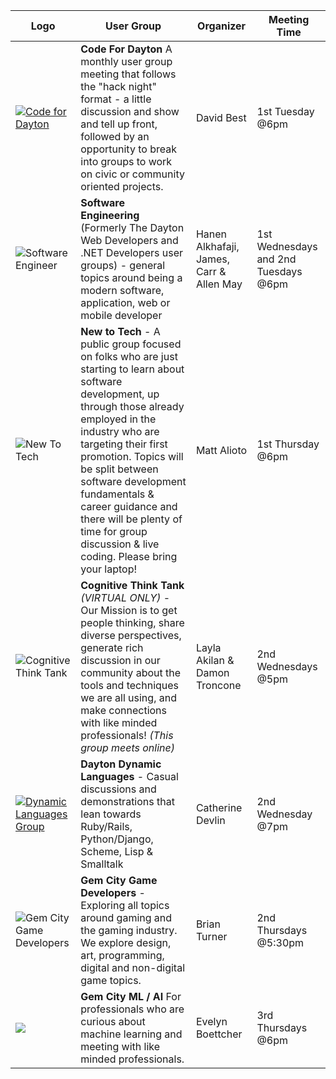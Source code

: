  Logo | User Group | Organizer | Meeting Time 
--- | --- | --- | ---
[![Code for Dayton](img/groups/CodeForDayton.png)](https://www.codefordayton.org/) | **Code For Dayton** A monthly user group meeting that follows the "hack night" format - a little discussion and show and tell up front, followed by an opportunity to break into groups to work on civic or community oriented projects.|David Best|1st Tuesday @6pm 
![Software Engineer](img/logo/GCTSquareWhiteForeground.png) | **Software Engineering** (Formerly The Dayton Web Developers and .NET Developers user groups) - general topics around being a modern software, application, web or mobile developer | Hanen Alkhafaji, James, Carr &amp; Allen May | 1st Wednesdays  and  2nd Tuesdays @6pm
![New To Tech](img/groups/New_To_Tech_Mascot.png) | **New to Tech** - A public group focused on folks who are just starting to learn about software development, up through those already employed in the industry who are targeting their first promotion. Topics will be split between software development fundamentals & career guidance and there will be plenty of time for group discussion & live coding. Please bring your laptop!| Matt Alioto | 1st Thursday @6pm  
![Cognitive Think Tank](img/groups/CognitiveThinkTank.png) | **Cognitive Think Tank** _(VIRTUAL ONLY)_ - Our Mission is to get people thinking, share diverse perspectives, generate rich discussion in our community about the tools and techniques we are all using, and make connections with like minded professionals! _(This group meets online)_ | Layla Akilan &amp; Damon Troncone | 2nd Wednesdays @5pm 
[![Dynamic Languages Group](img/groups/DDLLogo.png)](http://d8ndl.org/)  | **Dayton Dynamic Languages** - Casual discussions and demonstrations that lean towards Ruby/Rails, Python/Django, Scheme, Lisp & Smalltalk | Catherine Devlin |  2nd Wednesday @7pm
![Gem City Game Developers](img/groups/GemCityGameDevelopers.png) | **Gem City Game Developers** - Exploring all topics around gaming and the gaming industry. We explore design, art, programming, digital and non-digital game topics. | Brian Turner | 2nd Thursdays @5:30pm
![](img/groups/gem_city_ml_social.png) | **Gem City ML / AI** For professionals who are curious about machine learning and meeting with like minded professionals. | Evelyn Boettcher | 3rd Thursdays @6pm